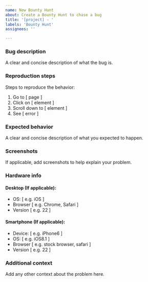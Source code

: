 ```yaml
---
name: New Bounty Hunt
about: Create a Bounty Hunt to chase a bug
title: '[project] - '
labels: 'Bounty Hunt'
assignees: ''

---
```


### Bug description
A clear and concise description of what the bug is.

### Reproduction steps
Steps to reproduce the behavior:
1. Go to [ page ]
2. Click on [ element ]
3. Scroll down to [ element ]
4. See [ error ]

### Expected behavior
A clear and concise description of what you expected to happen.

### Screenshots
If applicable, add screenshots to help explain your problem.

### Hardware info

#### Desktop (If applicable):
 - OS: [ e.g. iOS ]
 - Browser  [ e.g. Chrome, Safari ]
 - Version [ e.g. 22 ]

#### Smartphone (If applicable):
 - Device: [ e.g. iPhone6 ]
 - OS: [ e.g. iOS8.1 ]
 - Browser [ e.g. stock browser, safari ]
 - Version [ e.g. 22 ]

### Additional context
Add any other context about the problem here.
